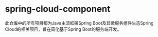 # spring-cloud-component
此仓库中的所有项目都为Java主流框架Spring Boot及其微服务组件生态Spring Cloud的相关项目，旨在简化基于Spring Boot的服务端开发。
